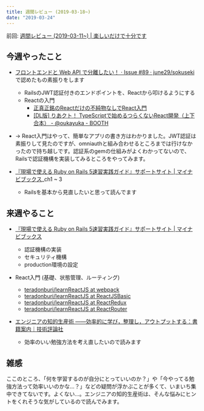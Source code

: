 ```yaml
---
title: 週間レビュー (2019-03-18~)
date: "2019-03-24"
---
```


前回: [週間レビュー (2019-03-11~) | 楽しいだけで十分です](https://yinm.info/20190317/)

## 今週やったこと

- [フロントエンドと Web API で分離したい！ · Issue #89 · june29/sokuseki](https://github.com/june29/sokuseki/issues/89)で認めたもの素振りをします
    - RailsのJWT認証付きのエンドポイントを、Reactから叩けるようにする
    - Reactの入門
      - [正真正銘のReactだけの不純物なしでReact入門](https://sbfl.net/blog/2019/02/20/react-only-tutorial/)
      - [[DL版] りあクト！ TypeScriptで始めるつらくないReact開発（上下合本） - @oukayuka - BOOTH](https://booth.pm/en/items/1044097)
- -> React入門はやって、簡単なアプリの書き方はわかりました。JWT認証は素振りして見たのですが、omniauthと組み合わせるところまでは行けなかったので持ち越しです。認証系のgemの仕組みがよくわかってないので、Railsで認証機構を実装してみるところをやってみます。

- [『現場で使える Ruby on Rails 5速習実践ガイド』サポートサイト | マイナビブックス](https://book.mynavi.jp/supportsite/detail/9784839962227.html)_ch1 ~ 3
  - Railsを基本から見直したいと思って読んでます

## 来週やること

- [『現場で使える Ruby on Rails 5速習実践ガイド』サポートサイト | マイナビブックス](https://book.mynavi.jp/supportsite/detail/9784839962227.html)
  - 認証機構の実装
  - セキュリティ機構
  - production環境の設定

- React入門 (基礎、状態管理、ルーティング)
  - [teradonburi/learnReactJS at webpack](https://github.com/teradonburi/learnReactJS/tree/webpack)
  - [teradonburi/learnReactJS at ReactJSBasic](https://github.com/teradonburi/learnReactJS/tree/ReactJSBasic)
  - [teradonburi/learnReactJS at ReactRedux](https://github.com/teradonburi/learnReactJS/tree/ReactRedux)
  - [teradonburi/learnReactJS at ReactRouter](https://github.com/teradonburi/learnReactJS/tree/ReactRouter)

- [エンジニアの知的生産術 ――効率的に学び，整理し，アウトプットする：書籍案内｜技術評論社](https://gihyo.jp/book/2018/978-4-7741-9876-7)
  - 効率のいい勉強方法を考え直したいので読みます

## 雑感
ここのところ、「何を学習するのが自分にとっていいのか？」や「今やってる勉強方法って効率いいのかな...？」などの疑問が浮かぶことが多くて、いまいち集中できてないです。よくない...。エンジニアの知的生産術は、そんな悩みにヒントをくれそうな気がしているので読んでみます。
